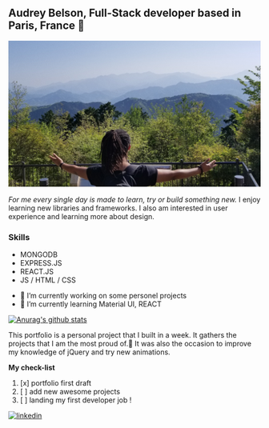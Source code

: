 ## Audrey Belson, Full-Stack developer based in Paris, France 👋
![My pic open arms](https://github.com/abWasHere/my_portfolio/blob/master/./images/my-pic-moutain.jpg?raw=true)

*For me every single day is made to learn, try or build something new.*
I enjoy learning new libraries and frameworks. I also am interested in user experience and learning more about design.

### Skills 
* MONGODB 
* EXPRESS.JS
* REACT.JS 
* JS / HTML / CSS

- 🔭 I’m currently working on some personel projects 
- 🌱 I’m currently learning Material UI, REACT 

[![Anurag's github stats](https://github-readme-stats.vercel.app/api?username=abWasHere)](https://github.com/abWasHere/github-readme-stats)

This portfolio is a personal project that I built in a week.
It gathers the projects that I am the most proud of.:muscle:
It was also the occasion to improve my knowledge of jQuery and try new animations.

**My check-list**

1. [x] portfolio first draft
2. [ ] add new awesome projects
3. [ ] landing my first developer job !

[<img src='https://cdn.jsdelivr.net/npm/simple-icons@3.0.1/icons/linkedin.svg' alt='linkedin' height='40'>](https://www.linkedin.com/in/https://www.linkedin.com/in/audrey-belson/) 
